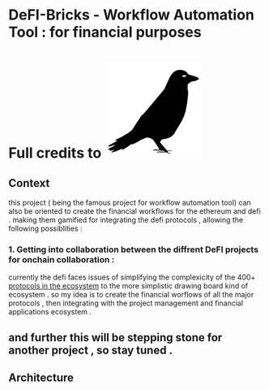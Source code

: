 # DeFI-Bricks - Workflow Automation Tool : for financial purposes 


# Full credits to ![n8n.io - Workflow Automation](https://raw.githubusercontent.com/n8n-io/n8n/master/assets/n8n-logo.png)



## Context 


this project ( being the famous project for workflow automation tool) can  also be  oriented to create the financial workflows  for the ethereum and defi . making them gamified for integrating the defi protocols ,  allowing the following possiblities :

### 1. Getting into collaboration between the diffrent DeFI projects for onchain collaboration :

currently the defi faces issues of  simplifying the complexicity of the 400+ [protocols in the ecosystem](https://snapshot.page) to  the more simplistic  drawing board kind of ecosystem . so my idea is to create the financial worflows of all the major protocols , then integrating with the project management and financial applications ecosystem .

## and further this will be stepping stone for another project , so stay tuned .





## Architecture 







 
